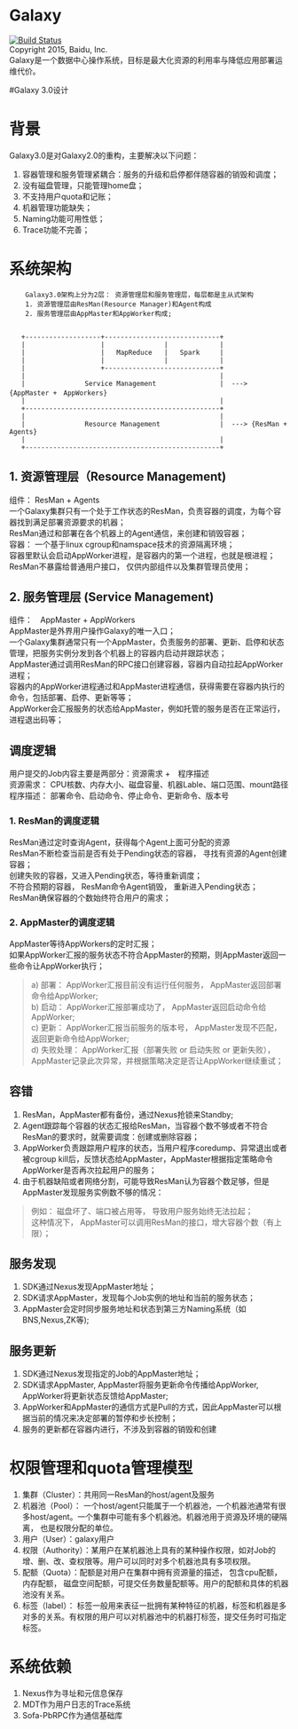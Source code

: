 # Galaxy
[![Build Status](https://travis-ci.org/baidu/galaxy.svg?branch=master)](https://travis-ci.org/baidu/galaxy)  
Copyright 2015, Baidu, Inc.  
Galaxy是一个数据中心操作系统，目标是最大化资源的利用率与降低应用部署运维代价。

#Galaxy 3.0设计

# 背景

Galaxy3.0是对Galaxy2.0的重构，主要解决以下问题：  

1. 容器管理和服务管理紧耦合：服务的升级和启停都伴随容器的销毁和调度；
2. 没有磁盘管理，只能管理home盘；
3. 不支持用户quota和记账；
4. 机器管理功能缺失；
5. Naming功能可用性低；
6. Trace功能不完善；

# 系统架构

        Galaxy3.0架构上分为2层： 资源管理层和服务管理层，每层都是主从式架构  
        1. 资源管理层由ResMan(Resource Manager)和Agent构成  
        2. 服务管理层由AppMaster和AppWorker构成;

 
       +-------------------+-----------------------------+
       |                   |               |             |
       |                   |   MapReduce   |   Spark     |
       |                   |               |             |
       |                   +-----------------------------+
       |                                                 |
       |               Service Management                |  ---> {AppMaster +　AppWorkers}
       |                                                 |
       +-------------------------------------------------+
       |                                                 |
       |               Resource Management               |  ---> {ResMan + Agents}
       |                                                 |
       +-------------------------------------------------+

## 1. 资源管理层（Resource Management)
组件： ResMan + Agents  
一个Galaxy集群只有一个处于工作状态的ResMan，负责容器的调度，为每个容器找到满足部署资源要求的机器；  
ResMan通过和部署在各个机器上的Agent通信，来创建和销毁容器；  
容器： 一个基于linux cgroup和namspace技术的资源隔离环境；   
容器里默认会启动AppWorker进程，是容器内的第一个进程，也就是根进程；   
ResMan不暴露给普通用户接口， 仅供内部组件以及集群管理员使用；  

## 2. 服务管理层 (Service Management)
组件：　AppMaster + AppWorkers  
AppMaster是外界用户操作Galaxy的唯一入口；  
一个Galaxy集群通常只有一个AppMaster，负责服务的部署、更新、启停和状态管理，把服务实例分发到各个机器上的容器内启动并跟踪状态；  
AppMaster通过调用ResMan的RPC接口创建容器，容器内自动拉起AppWorker进程；  
容器内的AppWorker进程通过和AppMaster进程通信，获得需要在容器内执行的命令，包括部署、启停、更新等等；  
AppWorker会汇报服务的状态给AppMaster，例如托管的服务是否在正常运行，进程退出码等；  

## 调度逻辑

用户提交的Job内容主要是两部分：资源需求 +　程序描述  
资源需求： CPU核数、内存大小、磁盘容量、机器Lable、端口范围、mount路径  
程序描述： 部署命令、启动命令、停止命令、更新命令、版本号  

### 1. ResMan的调度逻辑
ResMan通过定时查询Agent，获得每个Agent上面可分配的资源  
ResMan不断检查当前是否有处于Pending状态的容器， 寻找有资源的Agent创建容器；  
创建失败的容器，又进入Pending状态，等待重新调度；  
不符合预期的容器， ResMan命令Agent销毁， 重新进入Pending状态；  
ResMan确保容器的个数始终符合用户的需求；  

### 2. AppMaster的调度逻辑
AppMaster等待AppWorkers的定时汇报；  
如果AppWorker汇报的服务状态不符合AppMaster的预期，则AppMaster返回一些命令让AppWorker执行；  
> a) 部署： AppWorker汇报目前没有运行任何服务， AppMaster返回部署命令给AppWorker;  
> b) 启动： AppWorker汇报部署成功了， AppMaster返回启动命令给AppWorker;  
> c) 更新： AppWorker汇报当前服务的版本号， AppMaster发现不匹配， 返回更新命令给AppWorker;  
> d) 失败处理： AppWorker汇报（部署失败 or 启动失败 or 更新失败）， AppMaster记录此次异常，并根据策略决定是否让AppWorker继续重试；  

## 容错

1. ResMan，AppMaster都有备份，通过Nexus抢锁来Standby;  
2. Agent跟踪每个容器的状态汇报给ResMan，当容器个数不够或者不符合ResMan的要求时，就需要调度：创建或删除容器；  
3. AppWorker负责跟踪用户程序的状态，当用户程序coredump、异常退出或者被cgroup kill后，反馈状态给AppMaster，AppMaster根据指定策略命令AppWorker是否再次拉起用户的服务； 
4. 由于机器缺陷或者网络分割，可能导致ResMan认为容器个数足够，但是AppMaster发现服务实例数不够的情况：  
> 例如： 磁盘坏了、端口被占用等， 导致用户服务始终无法拉起；  
> 这种情况下， AppMaster可以调用ResMan的接口，增大容器个数（有上限）；  

## 服务发现
1. SDK通过Nexus发现AppMaster地址；  
2. SDK请求AppMaster，发现每个Job实例的地址和当前的服务状态；  
3. AppMaster会定时同步服务地址和状态到第三方Naming系统（如BNS,Nexus,ZK等);  

## 服务更新
1. SDK通过Nexus发现指定的Job的AppMaster地址；  
2. SDK请求AppMaster, AppMaster将服务更新命令传播给AppWorker, AppWorker将更新状态反馈给AppMaster;  
3. AppWorker和AppMaster的通信方式是Pull的方式，因此AppMaster可以根据当前的情况来决定部署的暂停和步长控制；  
4. 服务的更新都在容器内进行，不涉及到容器的销毁和创建  

# 权限管理和quota管理模型
1. 集群（Cluster）：共用同一ResMan的host/agent及服务
2. 机器池（Pool）： 一个host/agent只能属于一个机器池，一个机器池通常有很多host/agent。一个集群中可能有多个机器池。机器池用于资源及环境的硬隔离， 也是权限分配的单位。
3. 用户（User）：galaxy用户
4. 权限（Authority）：某用户在某机器池上具有的某种操作权限，如对Job的增、删、改、查权限等。用户可以同时对多个机器池具有多项权限。
5. 配额（Quota）：配额是对用户在集群中拥有资源量的描述， 包含cpu配额，内存配额， 磁盘空间配额，可提交任务数量配额等。用户的配额和具体的机器池没有关系。
6. 标签（label）： 标签一般用来表征一批拥有某种特征的机器，标签和机器是多对多的关系。有权限的用户可以对机器池中的机器打标签，提交任务时可指定标签。

# 系统依赖
1. Nexus作为寻址和元信息保存  
2. MDT作为用户日志的Trace系统  
3. Sofa-PbRPC作为通信基础库  

